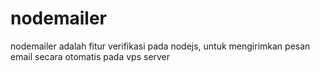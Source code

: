 # nodemailer
nodemailer adalah fitur verifikasi pada nodejs, untuk mengirimkan pesan email secara otomatis pada vps server

